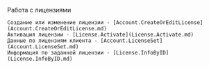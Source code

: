 Работа с лицензиями

    Создание или изменение лицензии - [Account.CreateOrEditLicense](Account.CreateOrEditLicense.md)
    Активация лицензии - [License.Activate](License.Activate.md)
    Данные по лицензиям клиента - [Account.LicenseSet](Account.LicenseSet.md)
    Информация по заданной лицензии - [License.InfoByID](License.InfoByID.md)
